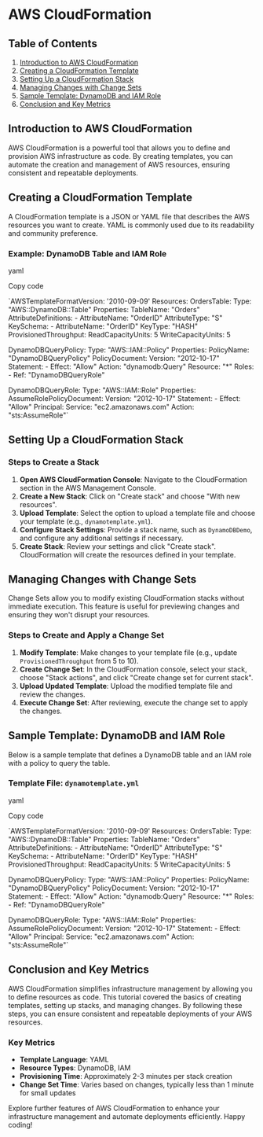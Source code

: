 # AWS CloudFormation

## Table of Contents

1.  [Introduction to AWS CloudFormation](#introduction-to-aws-cloudformation)
2.  [Creating a CloudFormation Template](#creating-a-cloudformation-template)
3.  [Setting Up a CloudFormation Stack](#setting-up-a-cloudformation-stack)
4.  [Managing Changes with Change Sets](#managing-changes-with-change-sets)
5.  [Sample Template: DynamoDB and IAM Role](#sample-template-dynamodb-and-iam-role)
6.  [Conclusion and Key Metrics](#conclusion-and-key-metrics)

## Introduction to AWS CloudFormation

AWS CloudFormation is a powerful tool that allows you to define and provision AWS infrastructure as code. By creating templates, you can automate the creation and management of AWS resources, ensuring consistent and repeatable deployments.

## Creating a CloudFormation Template

A CloudFormation template is a JSON or YAML file that describes the AWS resources you want to create. YAML is commonly used due to its readability and community preference.

### Example: DynamoDB Table and IAM Role

yaml

Copy code

`AWSTemplateFormatVersion: '2010-09-09'
Resources:
OrdersTable:
Type: "AWS::DynamoDB::Table"
Properties:
TableName: "Orders"
AttributeDefinitions: - AttributeName: "OrderID"
AttributeType: "S"
KeySchema: - AttributeName: "OrderID"
KeyType: "HASH"
ProvisionedThroughput:
ReadCapacityUnits: 5
WriteCapacityUnits: 5

DynamoDBQueryPolicy:
Type: "AWS::IAM::Policy"
Properties:
PolicyName: "DynamoDBQueryPolicy"
PolicyDocument:
Version: "2012-10-17"
Statement: - Effect: "Allow"
Action: "dynamodb:Query"
Resource: "\*"
Roles: - Ref: "DynamoDBQueryRole"

DynamoDBQueryRole:
Type: "AWS::IAM::Role"
Properties:
AssumeRolePolicyDocument:
Version: "2012-10-17"
Statement: - Effect: "Allow"
Principal:
Service: "ec2.amazonaws.com"
Action: "sts:AssumeRole"`

## Setting Up a CloudFormation Stack

### Steps to Create a Stack

1.  **Open AWS CloudFormation Console**: Navigate to the CloudFormation section in the AWS Management Console.
2.  **Create a New Stack**: Click on "Create stack" and choose "With new resources".
3.  **Upload Template**: Select the option to upload a template file and choose your template (e.g., `dynamotemplate.yml`).
4.  **Configure Stack Settings**: Provide a stack name, such as `DynamoDBDemo`, and configure any additional settings if necessary.
5.  **Create Stack**: Review your settings and click "Create stack". CloudFormation will create the resources defined in your template.

## Managing Changes with Change Sets

Change Sets allow you to modify existing CloudFormation stacks without immediate execution. This feature is useful for previewing changes and ensuring they won't disrupt your resources.

### Steps to Create and Apply a Change Set

1.  **Modify Template**: Make changes to your template file (e.g., update `ProvisionedThroughput` from 5 to 10).
2.  **Create Change Set**: In the CloudFormation console, select your stack, choose "Stack actions", and click "Create change set for current stack".
3.  **Upload Updated Template**: Upload the modified template file and review the changes.
4.  **Execute Change Set**: After reviewing, execute the change set to apply the changes.

## Sample Template: DynamoDB and IAM Role

Below is a sample template that defines a DynamoDB table and an IAM role with a policy to query the table.

### Template File: `dynamotemplate.yml`

yaml

Copy code

`AWSTemplateFormatVersion: '2010-09-09'
Resources:
OrdersTable:
Type: "AWS::DynamoDB::Table"
Properties:
TableName: "Orders"
AttributeDefinitions: - AttributeName: "OrderID"
AttributeType: "S"
KeySchema: - AttributeName: "OrderID"
KeyType: "HASH"
ProvisionedThroughput:
ReadCapacityUnits: 5
WriteCapacityUnits: 5

DynamoDBQueryPolicy:
Type: "AWS::IAM::Policy"
Properties:
PolicyName: "DynamoDBQueryPolicy"
PolicyDocument:
Version: "2012-10-17"
Statement: - Effect: "Allow"
Action: "dynamodb:Query"
Resource: "\*"
Roles: - Ref: "DynamoDBQueryRole"

DynamoDBQueryRole:
Type: "AWS::IAM::Role"
Properties:
AssumeRolePolicyDocument:
Version: "2012-10-17"
Statement: - Effect: "Allow"
Principal:
Service: "ec2.amazonaws.com"
Action: "sts:AssumeRole"`

## Conclusion and Key Metrics

AWS CloudFormation simplifies infrastructure management by allowing you to define resources as code. This tutorial covered the basics of creating templates, setting up stacks, and managing changes. By following these steps, you can ensure consistent and repeatable deployments of your AWS resources.

### Key Metrics

- **Template Language**: YAML
- **Resource Types**: DynamoDB, IAM
- **Provisioning Time**: Approximately 2-3 minutes per stack creation
- **Change Set Time**: Varies based on changes, typically less than 1 minute for small updates

Explore further features of AWS CloudFormation to enhance your infrastructure management and automate deployments efficiently. Happy coding!
